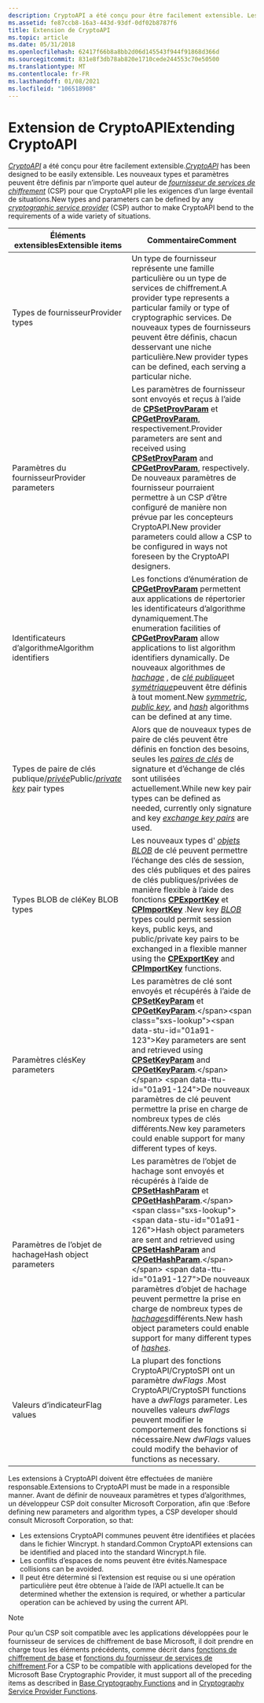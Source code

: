 ```yaml
---
description: CryptoAPI a été conçu pour être facilement extensible. Les nouveaux types et paramètres peuvent être définis par n’importe quel auteur de fournisseur de services de chiffrement (CSP) pour que CryptoAPI plie les exigences d’un large éventail de situations.
ms.assetid: fe87ccb8-16a3-443d-93df-0df02b8787f6
title: Extension de CryptoAPI
ms.topic: article
ms.date: 05/31/2018
ms.openlocfilehash: 62417f66b8a8bb2d06d145543f944f91868d366d
ms.sourcegitcommit: 831e8f3db78ab820e1710cede244553c70e50500
ms.translationtype: MT
ms.contentlocale: fr-FR
ms.lasthandoff: 01/08/2021
ms.locfileid: "106518908"
---
```

# <a name="extending-cryptoapi"></a><span data-ttu-id="01a91-104">Extension de CryptoAPI</span><span class="sxs-lookup"><span data-stu-id="01a91-104">Extending CryptoAPI</span></span>

<span data-ttu-id="01a91-105">[*CryptoAPI*](../secgloss/c-gly.md) a été conçu pour être facilement extensible.</span><span class="sxs-lookup"><span data-stu-id="01a91-105">[*CryptoAPI*](../secgloss/c-gly.md) has been designed to be easily extensible.</span></span> <span data-ttu-id="01a91-106">Les nouveaux types et paramètres peuvent être définis par n’importe quel auteur de [*fournisseur de services de chiffrement*](../secgloss/c-gly.md) (CSP) pour que CryptoAPI plie les exigences d’un large éventail de situations.</span><span class="sxs-lookup"><span data-stu-id="01a91-106">New types and parameters can be defined by any [*cryptographic service provider*](../secgloss/c-gly.md) (CSP) author to make CryptoAPI bend to the requirements of a wide variety of situations.</span></span>



| <span data-ttu-id="01a91-107">Éléments extensibles</span><span class="sxs-lookup"><span data-stu-id="01a91-107">Extensible items</span></span>                                                                                                 | <span data-ttu-id="01a91-108">Commentaire</span><span class="sxs-lookup"><span data-stu-id="01a91-108">Comment</span></span>                                                                                                                                                                                                                                                                                                                                                                                                                                                   |
|------------------------------------------------------------------------------------------------------------------|-----------------------------------------------------------------------------------------------------------------------------------------------------------------------------------------------------------------------------------------------------------------------------------------------------------------------------------------------------------------------------------------------------------------------------------------------------------|
| <span data-ttu-id="01a91-109">Types de fournisseur</span><span class="sxs-lookup"><span data-stu-id="01a91-109">Provider types</span></span><br/>                                                                                        | <span data-ttu-id="01a91-110">Un type de fournisseur représente une famille particulière ou un type de services de chiffrement.</span><span class="sxs-lookup"><span data-stu-id="01a91-110">A provider type represents a particular family or type of cryptographic services.</span></span> <span data-ttu-id="01a91-111">De nouveaux types de fournisseurs peuvent être définis, chacun desservant une niche particulière.</span><span class="sxs-lookup"><span data-stu-id="01a91-111">New provider types can be defined, each serving a particular niche.</span></span><br/>                                                                                                                                                                                                                                                                                          |
| <span data-ttu-id="01a91-112">Paramètres du fournisseur</span><span class="sxs-lookup"><span data-stu-id="01a91-112">Provider parameters</span></span><br/>                                                                                   | <span data-ttu-id="01a91-113">Les paramètres de fournisseur sont envoyés et reçus à l’aide de [**CPSetProvParam**](https://www.bing.com/search?q=**CPSetProvParam**) et [**CPGetProvParam**](https://www.bing.com/search?q=**CPGetProvParam**), respectivement.</span><span class="sxs-lookup"><span data-stu-id="01a91-113">Provider parameters are sent and received using [**CPSetProvParam**](https://www.bing.com/search?q=**CPSetProvParam**) and [**CPGetProvParam**](https://www.bing.com/search?q=**CPGetProvParam**), respectively.</span></span> <span data-ttu-id="01a91-114">De nouveaux paramètres de fournisseur pourraient permettre à un CSP d’être configuré de manière non prévue par les concepteurs CryptoAPI.</span><span class="sxs-lookup"><span data-stu-id="01a91-114">New provider parameters could allow a CSP to be configured in ways not foreseen by the CryptoAPI designers.</span></span><br/>                                                                                                                                                                 |
| <span data-ttu-id="01a91-115">Identificateurs d’algorithme</span><span class="sxs-lookup"><span data-stu-id="01a91-115">Algorithm identifiers</span></span><br/>                                                                                 | <span data-ttu-id="01a91-116">Les fonctions d’énumération de [**CPGetProvParam**](https://www.bing.com/search?q=**CPGetProvParam**) permettent aux applications de répertorier les identificateurs d’algorithme dynamiquement.</span><span class="sxs-lookup"><span data-stu-id="01a91-116">The enumeration facilities of [**CPGetProvParam**](https://www.bing.com/search?q=**CPGetProvParam**) allow applications to list algorithm identifiers dynamically.</span></span> <span data-ttu-id="01a91-117">De nouveaux algorithmes de [*hachage*](../secgloss/h-gly.md) , de [*clé publique*](../secgloss/p-gly.md)et [*symétrique*](../secgloss/s-gly.md)peuvent être définis à tout moment.</span><span class="sxs-lookup"><span data-stu-id="01a91-117">New [*symmetric*](../secgloss/s-gly.md), [*public key*](../secgloss/p-gly.md), and [*hash*](../secgloss/h-gly.md) algorithms can be defined at any time.</span></span><br/> |
| <span data-ttu-id="01a91-118">Types de paire de clés publique/[*privée*](../secgloss/p-gly.md)</span><span class="sxs-lookup"><span data-stu-id="01a91-118">Public/[*private key*](../secgloss/p-gly.md) pair types</span></span><br/> | <span data-ttu-id="01a91-119">Alors que de nouveaux types de paire de clés peuvent être définis en fonction des besoins, seules les [*paires de clés*](../secgloss/e-gly.md) de signature et d’échange de clés sont utilisées actuellement.</span><span class="sxs-lookup"><span data-stu-id="01a91-119">While new key pair types can be defined as needed, currently only signature and key [*exchange key pairs*](../secgloss/e-gly.md) are used.</span></span><br/>                                                                                                                                                                                                                                           |
| <span data-ttu-id="01a91-120">Types BLOB de clé</span><span class="sxs-lookup"><span data-stu-id="01a91-120">Key BLOB types</span></span><br/>                                                                                        | <span data-ttu-id="01a91-121">Les nouveaux types d' [*objets BLOB*](../secgloss/b-gly.md) de clé peuvent permettre l’échange des clés de session, des clés publiques et des paires de clés publiques/privées de manière flexible à l’aide des fonctions [**CPExportKey**](https://www.bing.com/search?q=**CPExportKey**) et [**CPImportKey**](https://www.bing.com/search?q=**CPImportKey**) .</span><span class="sxs-lookup"><span data-stu-id="01a91-121">New key [*BLOB*](../secgloss/b-gly.md) types could permit session keys, public keys, and public/private key pairs to be exchanged in a flexible manner using the [**CPExportKey**](https://www.bing.com/search?q=**CPExportKey**) and [**CPImportKey**](https://www.bing.com/search?q=**CPImportKey**) functions.</span></span><br/>                                                                                                                                            |
| <span data-ttu-id="01a91-122">Paramètres clés</span><span class="sxs-lookup"><span data-stu-id="01a91-122">Key parameters</span></span><br/>                                                                                        | <span data-ttu-id="01a91-123">Les paramètres de clé sont envoyés et récupérés à l’aide de [**CPSetKeyParam**](https://www.bing.com/search?q=**CPSetKeyParam**) et [**CPGetKeyParam**](https://www.bing.com/search?q=**CPGetKeyParam**).</span><span class="sxs-lookup"><span data-stu-id="01a91-123">Key parameters are sent and retrieved using [**CPSetKeyParam**](https://www.bing.com/search?q=**CPSetKeyParam**) and [**CPGetKeyParam**](https://www.bing.com/search?q=**CPGetKeyParam**).</span></span> <span data-ttu-id="01a91-124">De nouveaux paramètres de clé peuvent permettre la prise en charge de nombreux types de clés différents.</span><span class="sxs-lookup"><span data-stu-id="01a91-124">New key parameters could enable support for many different types of keys.</span></span><br/>                                                                                                                                                                                                                         |
| <span data-ttu-id="01a91-125">Paramètres de l’objet de hachage</span><span class="sxs-lookup"><span data-stu-id="01a91-125">Hash object parameters</span></span><br/>                                                                                | <span data-ttu-id="01a91-126">Les paramètres de l’objet de hachage sont envoyés et récupérés à l’aide de [**CPSetHashParam**](https://www.bing.com/search?q=**CPSetHashParam**) et [**CPGetHashParam**](https://www.bing.com/search?q=**CPGetHashParam**).</span><span class="sxs-lookup"><span data-stu-id="01a91-126">Hash object parameters are sent and retrieved using [**CPSetHashParam**](https://www.bing.com/search?q=**CPSetHashParam**) and [**CPGetHashParam**](https://www.bing.com/search?q=**CPGetHashParam**).</span></span> <span data-ttu-id="01a91-127">De nouveaux paramètres d’objet de hachage peuvent permettre la prise en charge de nombreux types de [*hachages*](../secgloss/h-gly.md)différents.</span><span class="sxs-lookup"><span data-stu-id="01a91-127">New hash object parameters could enable support for many different types of [*hashes*](../secgloss/h-gly.md).</span></span><br/>                                                                                                                                         |
| <span data-ttu-id="01a91-128">Valeurs d’indicateur</span><span class="sxs-lookup"><span data-stu-id="01a91-128">Flag values</span></span><br/>                                                                                           | <span data-ttu-id="01a91-129">La plupart des fonctions CryptoAPI/CryptoSPI ont un paramètre *dwFlags* .</span><span class="sxs-lookup"><span data-stu-id="01a91-129">Most CryptoAPI/CryptoSPI functions have a *dwFlags* parameter.</span></span> <span data-ttu-id="01a91-130">Les nouvelles valeurs *dwFlags* peuvent modifier le comportement des fonctions si nécessaire.</span><span class="sxs-lookup"><span data-stu-id="01a91-130">New *dwFlags* values could modify the behavior of functions as necessary.</span></span><br/>                                                                                                                                                                                                                                                                                                       |



 

<span data-ttu-id="01a91-131">Les extensions à CryptoAPI doivent être effectuées de manière responsable.</span><span class="sxs-lookup"><span data-stu-id="01a91-131">Extensions to CryptoAPI must be made in a responsible manner.</span></span> <span data-ttu-id="01a91-132">Avant de définir de nouveaux paramètres et types d’algorithmes, un développeur CSP doit consulter Microsoft Corporation, afin que :</span><span class="sxs-lookup"><span data-stu-id="01a91-132">Before defining new parameters and algorithm types, a CSP developer should consult Microsoft Corporation, so that:</span></span>

-   <span data-ttu-id="01a91-133">Les extensions CryptoAPI communes peuvent être identifiées et placées dans le fichier Wincrypt. h standard.</span><span class="sxs-lookup"><span data-stu-id="01a91-133">Common CryptoAPI extensions can be identified and placed into the standard Wincrypt.h file.</span></span>
-   <span data-ttu-id="01a91-134">Les conflits d’espaces de noms peuvent être évités.</span><span class="sxs-lookup"><span data-stu-id="01a91-134">Namespace collisions can be avoided.</span></span>
-   <span data-ttu-id="01a91-135">Il peut être déterminé si l’extension est requise ou si une opération particulière peut être obtenue à l’aide de l’API actuelle.</span><span class="sxs-lookup"><span data-stu-id="01a91-135">It can be determined whether the extension is required, or whether a particular operation can be achieved by using the current API.</span></span>

> [!Note]  
> <span data-ttu-id="01a91-136">Pour qu’un CSP soit compatible avec les applications développées pour le fournisseur de services de chiffrement de base Microsoft, il doit prendre en charge tous les éléments précédents, comme décrit dans [fonctions de chiffrement de base](cryptography-functions.md) et [fonctions du fournisseur de services de chiffrement](cryptography-functions.md).</span><span class="sxs-lookup"><span data-stu-id="01a91-136">For a CSP to be compatible with applications developed for the Microsoft Base Cryptographic Provider, it must support all of the preceding items as described in [Base Cryptography Functions](cryptography-functions.md) and in [Cryptography Service Provider Functions](cryptography-functions.md).</span></span>

 

 

 
